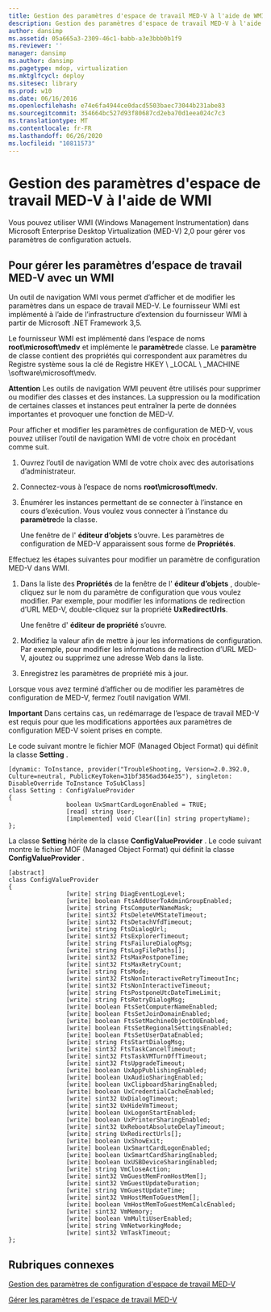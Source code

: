 ```yaml
---
title: Gestion des paramètres d'espace de travail MED-V à l'aide de WMI
description: Gestion des paramètres d'espace de travail MED-V à l'aide de WMI
author: dansimp
ms.assetid: 05a665a3-2309-46c1-babb-a3e3bbb0b1f9
ms.reviewer: ''
manager: dansimp
ms.author: dansimp
ms.pagetype: mdop, virtualization
ms.mktglfcycl: deploy
ms.sitesec: library
ms.prod: w10
ms.date: 06/16/2016
ms.openlocfilehash: e74e6fa4944ce0dacd5503baec73044b231abe83
ms.sourcegitcommit: 354664bc527d93f80687cd2eba70d1eea024c7c3
ms.translationtype: MT
ms.contentlocale: fr-FR
ms.lasthandoff: 06/26/2020
ms.locfileid: "10811573"
---
```

# Gestion des paramètres d'espace de travail MED-V à l'aide de WMI


Vous pouvez utiliser WMI (Windows Management Instrumentation) dans Microsoft Enterprise Desktop Virtualization (MED-V) 2,0 pour gérer vos paramètres de configuration actuels.

## Pour gérer les paramètres d’espace de travail MED-V avec un WMI


Un outil de navigation WMI vous permet d’afficher et de modifier les paramètres dans un espace de travail MED-V. Le fournisseur WMI est implémenté à l’aide de l’infrastructure d’extension du fournisseur WMI à partir de Microsoft .NET Framework 3,5.

Le fournisseur WMI est implémenté dans l’espace de noms **root\\microsoft\\medv** et implémente le **paramètre**de classe. Le **paramètre** de classe contient des propriétés qui correspondent aux paramètres du Registre système sous la clé de Registre HKEY \ _LOCAL \ _MACHINE \\software\\microsoft\\medv.

**Attention**  Les outils de navigation WMI peuvent être utilisés pour supprimer ou modifier des classes et des instances. La suppression ou la modification de certaines classes et instances peut entraîner la perte de données importantes et provoquer une fonction de MED-V.

 

Pour afficher et modifier les paramètres de configuration de MED-V, vous pouvez utiliser l’outil de navigation WMI de votre choix en procédant comme suit.

1.  Ouvrez l’outil de navigation WMI de votre choix avec des autorisations d’administrateur.

2.  Connectez-vous à l’espace de noms **root\\microsoft\\medv**.

3.  Énumérer les instances permettant de se connecter à l’instance en cours d’exécution. Vous voulez vous connecter à l’instance du **paramètre**de la classe.

    Une fenêtre de l' **éditeur d’objets** s’ouvre. Les paramètres de configuration de MED-V apparaissent sous forme de **Propriétés**.

Effectuez les étapes suivantes pour modifier un paramètre de configuration MED-V dans WMI.

1.  Dans la liste des **Propriétés** de la fenêtre de l' **éditeur d’objets** , double-cliquez sur le nom du paramètre de configuration que vous voulez modifier. Par exemple, pour modifier les informations de redirection d’URL MED-V, double-cliquez sur la propriété **UxRedirectUrls**.

    Une fenêtre d' **éditeur de propriété** s’ouvre.

2.  Modifiez la valeur afin de mettre à jour les informations de configuration. Par exemple, pour modifier les informations de redirection d’URL MED-V, ajoutez ou supprimez une adresse Web dans la liste.

3.  Enregistrez les paramètres de propriété mis à jour.

Lorsque vous avez terminé d’afficher ou de modifier les paramètres de configuration de MED-V, fermez l’outil navigation WMI.

**Important**  Dans certains cas, un redémarrage de l’espace de travail MED-V est requis pour que les modifications apportées aux paramètres de configuration MED-V soient prises en compte.

 

Le code suivant montre le fichier MOF (Managed Object Format) qui définit la classe **Setting** .

``` syntax
[dynamic: ToInstance, provider("TroubleShooting, Version=2.0.392.0, Culture=neutral, PublicKeyToken=31bf3856ad364e35"), singleton: DisableOverride ToInstance ToSubClass]
class Setting : ConfigValueProvider
{
                boolean UxSmartCardLogonEnabled = TRUE;
                [read] string User;
                [implemented] void Clear([in] string propertyName);
};
```

La classe **Setting** hérite de la classe **ConfigValueProvider** . Le code suivant montre le fichier MOF (Managed Object Format) qui définit la classe **ConfigValueProvider** .

``` syntax
[abstract]
class ConfigValueProvider
{
                [write] string DiagEventLogLevel;
                [write] boolean FtsAddUserToAdminGroupEnabled;
                [write] string FtsComputerNameMask;
                [write] sint32 FtsDeleteVMStateTimeout;
                [write] sint32 FtsDetachVfdTimeout;
                [write] string FtsDialogUrl;
                [write] sint32 FtsExplorerTimeout;
                [write] string FtsFailureDialogMsg;
                [write] string FtsLogFilePaths[];
                [write] sint32 FtsMaxPostponeTime;
                [write] sint32 FtsMaxRetryCount;
                [write] string FtsMode;
                [write] sint32 FtsNonInteractiveRetryTimeoutInc;
                [write] sint32 FtsNonInteractiveTimeout;
                [write] string FtsPostponeUtcDateTimeLimit;
                [write] string FtsRetryDialogMsg;
                [write] boolean FtsSetComputerNameEnabled;
                [write] boolean FtsSetJoinDomainEnabled;
                [write] boolean FtsSetMachineObjectOUEnabled;
                [write] boolean FtsSetRegionalSettingsEnabled;
                [write] boolean FtsSetUserDataEnabled;
                [write] string FtsStartDialogMsg;
                [write] sint32 FtsTaskCancelTimeout;
                [write] sint32 FtsTaskVMTurnOffTimeout;
                [write] sint32 FtsUpgradeTimeout;
                [write] boolean UxAppPublishingEnabled;
                [write] boolean UxAudioSharingEnabled;
                [write] boolean UxClipboardSharingEnabled;
                [write] boolean UxCredentialCacheEnabled;
                [write] sint32 UxDialogTimeout;
                [write] sint32 UxHideVmTimeout;
                [write] boolean UxLogonStartEnabled;
                [write] boolean UxPrinterSharingEnabled;
                [write] sint32 UxRebootAbsoluteDelayTimeout;
                [write] string UxRedirectUrls[];
                [write] boolean UxShowExit;
                [write] boolean UxSmartCardLogonEnabled;
                [write] boolean UxSmartCardSharingEnabled;
                [write] boolean UxUSBDeviceSharingEnabled;
                [write] string VmCloseAction;
                [write] sint32 VmGuestMemFromHostMem[];
                [write] sint32 VmGuestUpdateDuration;
                [write] string VmGuestUpdateTime;
                [write] sint32 VmHostMemToGuestMem[];
                [write] boolean VmHostMemToGuestMemCalcEnabled;
                [write] sint32 VmMemory;
                [write] boolean VmMultiUserEnabled;
                [write] string VmNetworkingMode;
                [write] sint32 VmTaskTimeout;
};
```

## Rubriques connexes


[Gestion des paramètres de configuration d'espace de travail MED-V](managing-med-v-workspace-configuration-settings.md)

[Gérer les paramètres de l'espace de travail MED-V](manage-med-v-workspace-settings.md)

 

 





